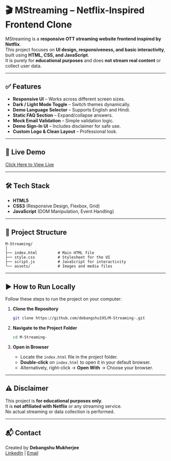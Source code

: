 # 🎬 MStreaming – Netflix-Inspired Frontend Clone

MStreaming is a **responsive OTT streaming website frontend inspired by Netflix**.  
This project focuses on **UI design, responsiveness, and basic interactivity**, built using **HTML, CSS, and JavaScript**.  
It is purely for **educational purposes** and does **not stream real content** or collect user data.

---

## ✅ Features
- **Responsive UI** – Works across different screen sizes.
- **Dark / Light Mode Toggle** – Switch themes dynamically.
- **Demo Language Selector** – Supports English and Hindi.
- **Static FAQ Section** – Expand/collapse answers.
- **Mock Email Validation** – Simple validation logic.
- **Demo Sign-In UI** – Includes disclaimer for safe use.
- **Custom Logo & Clean Layout** – Professional look.

---

## 🔗 Live Demo
[Click Here to View Live](https://m-streaming.vercel.app/)

---

## 🛠 Tech Stack
- **HTML5**  
- **CSS3** (Responsive Design, Flexbox, Grid)  
- **JavaScript** (DOM Manipulation, Event Handling)  

---

## 📂 Project Structure
```
M-Streaming/
│
├── index.html         # Main HTML file
├── style.css          # Stylesheet for the UI
├── script.js          # JavaScript for interactivity
└── assets/            # Images and media files
```

---

## ▶ How to Run Locally

Follow these steps to run the project on your computer:

1. **Clone the Repository**  
   ```bash
   git clone https://github.com/debangshu195/M-Streaming-.git
   ```

2. **Navigate to the Project Folder**  
   ```bash
   cd M-Streaming-
   ```

3. **Open in Browser**  
   - Locate the `index.html` file in the project folder.  
   - **Double-click** on `index.html` to open it in your default browser.  
   - Alternatively, right-click → **Open With** → Choose your browser.

---

## ⚠ Disclaimer
This project is **for educational purposes only**.  
It is **not affiliated with Netflix** or any streaming service.  
No actual streaming or data collection is performed.

---

## 📬 Contact
Created by **Debangshu Mukherjee**  
[LinkedIn](https://www.linkedin.com/in/debangshu-mukherjee-15a77223a) | [Email](mailto:debangshumukherjee195@gmail.com)

